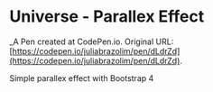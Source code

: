 # Universe - Parallex Effect 
 _A Pen created at CodePen.io. Original URL: [https://codepen.io/juliabrazolim/pen/dLdrZd](https://codepen.io/juliabrazolim/pen/dLdrZd).

 Simple parallex effect with Bootstrap 4